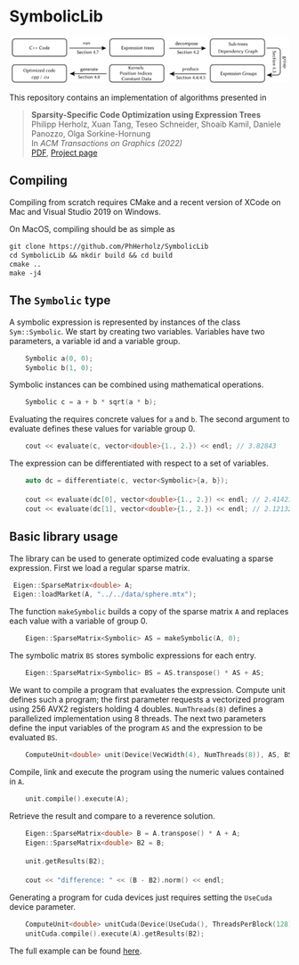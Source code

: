 # SymbolicLib

![teaser](flow.png)

This repository contains an implementation of algorithms presented in

> **Sparsity-Specific Code Optimization using Expression Trees**<br/>
> Philipp Herholz,  Xuan Tang, Teseo Schneider, Shoaib Kamil, Daniele Panozzo, Olga Sorkine-Hornung<br/>
> In *ACM Transactions on Graphics (2022)*<br/>
> [PDF](https://igl.ethz.ch/projects/sscoet/sscoet_main.pdf),
> [Project page](https://igl.ethz.ch/projects/sscoet/)

## Compiling

Compiling from scratch requires CMake and a recent version of XCode on Mac and
Visual Studio 2019 on Windows.

On MacOS, compiling should be as simple as

    git clone https://github.com/PhHerholz/SymbolicLib
    cd SymbolicLib && mkdir build && cd build
    cmake .. 
    make -j4

## The `Symbolic` type

 A symbolic expression is represented by instances of the class `Sym::Symbolic`. We start by creating two variables. Variables have two parameters, a variable id and a variable group.

```cpp
    Symbolic a(0, 0);
    Symbolic b(1, 0);
```
Symbolic instances can be combined using mathematical operations.
```cpp 
    Symbolic c = a + b * sqrt(a * b);
```
Evaluating the requires concrete values for `a` and `b`. The second argument to evaluate defines these values for variable group 0.
```cpp 
    cout << evaluate(c, vector<double>{1., 2.}) << endl; // 3.82843
```    
The expression can be differentiated with respect to a set of variables.
```cpp 
    auto dc = differentiate(c, vector<Symbolic>{a, b});
   
    cout << evaluate(dc[0], vector<double>{1., 2.}) << endl; // 2.41421
    cout << evaluate(dc[1], vector<double>{1., 2.}) << endl; // 2.12132
```

## Basic library usage
The library can be used to generate optimized code evaluating a sparse expression. First we load a regular sparse matrix.
```cpp 
 Eigen::SparseMatrix<double> A;
 Eigen::loadMarket(A, "../../data/sphere.mtx");
```
The function `makeSymbolic` builds a copy of the sparse matrix `A` and replaces each value with a variable of group 0.
```cpp 
    Eigen::SparseMatrix<Symbolic> AS = makeSymbolic(A, 0);
```
The symbolic matrix `BS` stores symbolic expressions for each entry.
```cpp
    Eigen::SparseMatrix<Symbolic> BS = AS.transpose() * AS + AS;
```
We want to compile a program that evaluates the expression. Compute unit defines such a program; the first parameter requests a vectorized program using 256 AVX2 registers holding 4 doubles. `NumThreads(8)` defines a parallelized implementation using 8 threads. The next two parameters define the input variables of the program `AS` and the expression to be evaluated `BS`.
```cpp
    ComputeUnit<double> unit(Device(VecWidth(4), NumThreads(8)), AS, BS);
```
 Compile, link and execute the program using the numeric values contained in `A`.
```cpp
    unit.compile().execute(A);
```
 Retrieve the result and compare to a reverence solution.
```cpp    
    Eigen::SparseMatrix<double> B = A.transpose() * A + A;
    Eigen::SparseMatrix<double> B2 = B;
    
    unit.getResults(B2);
    
    cout << "difference: " << (B - B2).norm() << endl;
```
Generating a program for cuda devices just requires setting the `UseCuda` device parameter.
```cpp
    ComputeUnit<double> unitCuda(Device(UseCuda(), ThreadsPerBlock(128)), AS, BS);
    unitCuda.compile().execute(A).getResults(B2);
```
The full example can be found [here](https://github.com/PhHerholz/SymbolicLib/blob/main/src/Examples/Tutorial/main.cpp).

